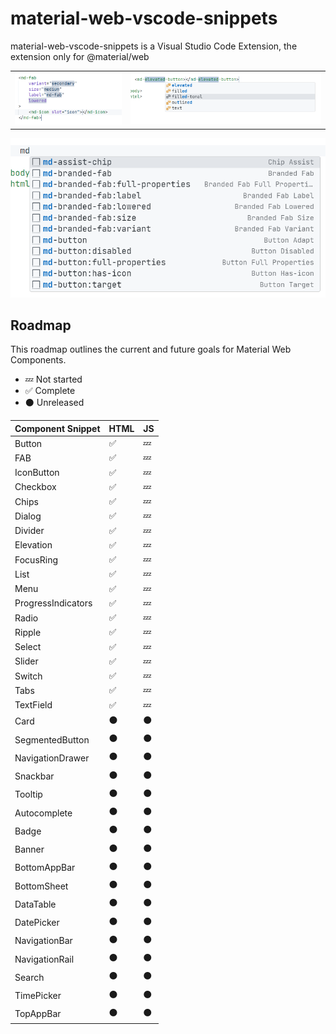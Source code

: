# material-web-vscode-snippets

material-web-vscode-snippets is a Visual Studio Code Extension, the extension only for @material/web

|||
|:--:|:--:|
|![INTRO PICTURE](https://raw.githubusercontent.com/bre97-web/material-web-vscode-snippets/main/src/images/resources/intro-fab.png)|![INTRO PICTURE](https://raw.githubusercontent.com/bre97-web/material-web-vscode-snippets/main/src/images/resources/intro-button.png)|

![INTRO PICTURE](https://raw.githubusercontent.com/bre97-web/material-web-vscode-snippets/main/src/images/resources/intro-code.png)



## Roadmap
This roadmap outlines the current and future goals for Material Web Components.

*   💤 Not started
*   ✅ Complete
*   ⚫ Unreleased

|Component Snippet|HTML|JS|
|:--|:--|:--|
|Button|✅|💤|
|FAB|✅|💤|
|IconButton|✅|💤|
|Checkbox|✅|💤|
|Chips|✅|💤|
|Dialog|✅|💤|
|Divider|✅|💤|
|Elevation|✅|💤|
|FocusRing|✅|💤|
|List|✅|💤|
|Menu|✅|💤|
|ProgressIndicators|✅|💤|
|Radio|✅|💤|
|Ripple|✅|💤|
|Select|✅|💤|
|Slider|✅|💤|
|Switch|✅|💤|
|Tabs|✅|💤|
|TextField|✅|💤|
|Card|⚫|⚫|
|SegmentedButton|⚫|⚫|
|NavigationDrawer|⚫|⚫|
|Snackbar|⚫|⚫|
|Tooltip|⚫|⚫|
|Autocomplete|⚫|⚫|
|Badge|⚫|⚫|
|Banner|⚫|⚫|
|BottomAppBar|⚫|⚫|
|BottomSheet|⚫|⚫|
|DataTable|⚫|⚫|
|DatePicker|⚫|⚫|
|NavigationBar|⚫|⚫|
|NavigationRail|⚫|⚫|
|Search|⚫|⚫|
|TimePicker|⚫|⚫|
|TopAppBar|⚫|⚫|
